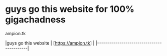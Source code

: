 # guys go this website for 100% gigachadness
 ampion.tk

|guys go this website | [https://ampion.tk] |
|-------------------------------------------|
